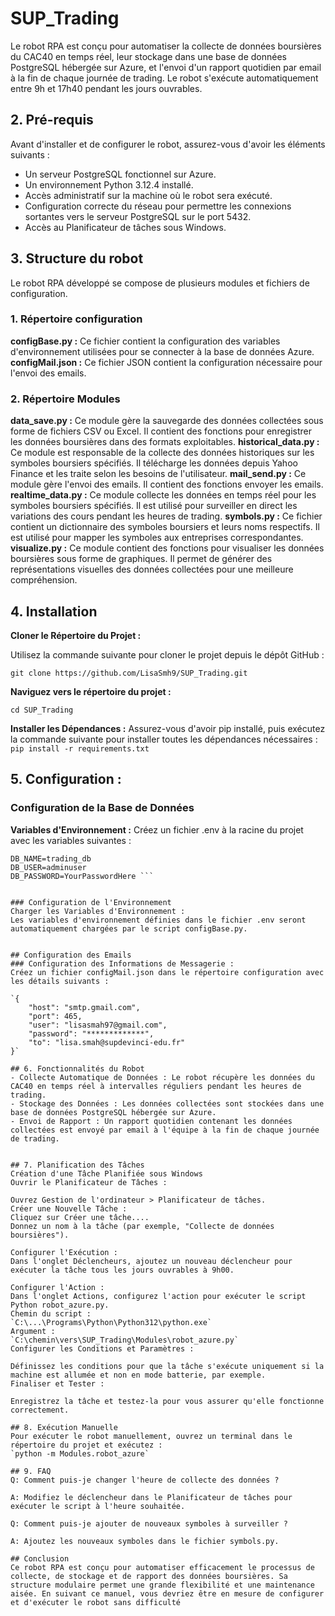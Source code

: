 # SUP_Trading
Le robot RPA est conçu pour automatiser la collecte de données boursières du CAC40 en temps réel, leur stockage dans une base de données PostgreSQL hébergée sur Azure, et l'envoi d'un rapport quotidien par email à la fin de chaque journée de trading. Le robot s'exécute automatiquement entre 9h et 17h40 pendant les jours ouvrables.

## 2. Pré-requis
Avant d'installer et de configurer le robot, assurez-vous d'avoir les éléments suivants :

- Un serveur PostgreSQL fonctionnel sur Azure.
- Un environnement Python 3.12.4 installé.
- Accès administratif sur la machine où le robot sera exécuté.
- Configuration correcte du réseau pour permettre les connexions sortantes vers le serveur PostgreSQL sur le port 5432.
- Accès au Planificateur de tâches sous Windows.

## 3. Structure du robot
Le robot RPA développé se compose de plusieurs modules et fichiers de configuration. 

### 1. Répertoire configuration
**configBase.py :** Ce fichier contient la configuration des variables d'environnement utilisées pour se connecter à la base de données Azure. 
**configMail.json :** Ce fichier JSON contient la configuration nécessaire pour l'envoi des emails. 

### 2. Répertoire Modules
**data_save.py :** Ce module gère la sauvegarde des données collectées sous forme de fichiers CSV ou Excel. Il contient des fonctions pour enregistrer les données boursières dans des formats exploitables.
**historical_data.py :** Ce module est responsable de la collecte des données historiques sur les symboles boursiers spécifiés. Il télécharge les données depuis Yahoo Finance et les traite selon les besoins de l'utilisateur.
**mail_send.py :** Ce module gère l'envoi des emails. Il contient des fonctions envoyer les emails.
**realtime_data.py :** Ce module collecte les données en temps réel pour les symboles boursiers spécifiés. Il est utilisé pour surveiller en direct les variations des cours pendant les heures de trading.
**symbols.py :** Ce fichier contient un dictionnaire des symboles boursiers et leurs noms respectifs. Il est utilisé pour mapper les symboles aux entreprises correspondantes.
**visualize.py :** Ce module contient des fonctions pour visualiser les données boursières sous forme de graphiques. Il permet de générer des représentations visuelles des données collectées pour une meilleure compréhension.

## 4. Installation
**Cloner le Répertoire du Projet :**

Utilisez la commande suivante pour cloner le projet depuis le dépôt GitHub :

```git clone https://github.com/LisaSmh9/SUP_Trading.git``` 

**Naviguez vers le répertoire du projet :**

`cd SUP_Trading`

**Installer les Dépendances :**
Assurez-vous d'avoir pip installé, puis exécutez la commande suivante pour installer toutes les dépendances nécessaires :
`pip install -r requirements.txt`

## 5. Configuration :
### Configuration de la Base de Données
**Variables d'Environnement :**
Créez un fichier .env à la racine du projet avec les variables suivantes :

```DB_HOST=trading-server.database.windows.net
DB_NAME=trading_db
DB_USER=adminuser
DB_PASSWORD=YourPasswordHere ``` 


### Configuration de l'Environnement
Charger les Variables d'Environnement :
Les variables d'environnement définies dans le fichier .env seront automatiquement chargées par le script configBase.py.


## Configuration des Emails
### Configuration des Informations de Messagerie :
Créez un fichier configMail.json dans le répertoire configuration avec les détails suivants :

`{
    "host": "smtp.gmail.com",
    "port": 465,
    "user": "lisasmah97@gmail.com",
    "password": "*************",
    "to": "lisa.smah@supdevinci-edu.fr"
}`

## 6. Fonctionnalités du Robot
- Collecte Automatique de Données : Le robot récupère les données du CAC40 en temps réel à intervalles réguliers pendant les heures de trading.
- Stockage des Données : Les données collectées sont stockées dans une base de données PostgreSQL hébergée sur Azure.
- Envoi de Rapport : Un rapport quotidien contenant les données collectées est envoyé par email à l'équipe à la fin de chaque journée de trading.


## 7. Planification des Tâches
Création d'une Tâche Planifiée sous Windows
Ouvrir le Planificateur de Tâches :

Ouvrez Gestion de l'ordinateur > Planificateur de tâches.
Créer une Nouvelle Tâche :
Cliquez sur Créer une tâche....
Donnez un nom à la tâche (par exemple, "Collecte de données boursières").

Configurer l'Exécution :
Dans l'onglet Déclencheurs, ajoutez un nouveau déclencheur pour exécuter la tâche tous les jours ouvrables à 9h00.

Configurer l'Action :
Dans l'onglet Actions, configurez l'action pour exécuter le script Python robot_azure.py.
Chemin du script :
`C:\...\Programs\Python\Python312\python.exe`
Argument :
`C:\chemin\vers\SUP_Trading\Modules\robot_azure.py`
Configurer les Conditions et Paramètres :

Définissez les conditions pour que la tâche s'exécute uniquement si la machine est allumée et non en mode batterie, par exemple.
Finaliser et Tester :

Enregistrez la tâche et testez-la pour vous assurer qu'elle fonctionne correctement.

## 8. Exécution Manuelle
Pour exécuter le robot manuellement, ouvrez un terminal dans le répertoire du projet et exécutez :
`python -m Modules.robot_azure`

## 9. FAQ
Q: Comment puis-je changer l'heure de collecte des données ?

A: Modifiez le déclencheur dans le Planificateur de tâches pour exécuter le script à l'heure souhaitée.

Q: Comment puis-je ajouter de nouveaux symboles à surveiller ?

A: Ajoutez les nouveaux symboles dans le fichier symbols.py.

## Conclusion
Ce robot RPA est conçu pour automatiser efficacement le processus de collecte, de stockage et de rapport des données boursières. Sa structure modulaire permet une grande flexibilité et une maintenance aisée. En suivant ce manuel, vous devriez être en mesure de configurer et d'exécuter le robot sans difficulté
